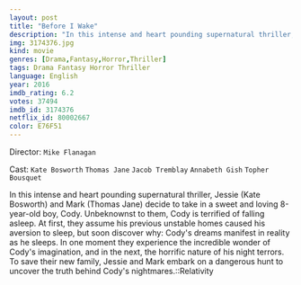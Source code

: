 ```yaml
---
layout: post
title: "Before I Wake"
description: "In this intense and heart pounding supernatural thriller, Jessie (Kate Bosworth) and Mark (Thomas Jane) decide to take in a sweet and loving 8-year-old boy, Cody. Unbeknownst to them, Cody is terrified of falling asleep. At first, they assume his previous unstable homes caused his aversion to sleep, but soon discover why: Cody's dreams manifest in reality as he sleeps. In one moment they experience the incredible wonder of Cody's imagination, and in the next, the horrific nature of his night terrors. To save their new family, Jessie and Mark embark on a dangerous h.."
img: 3174376.jpg
kind: movie
genres: [Drama,Fantasy,Horror,Thriller]
tags: Drama Fantasy Horror Thriller 
language: English
year: 2016
imdb_rating: 6.2
votes: 37494
imdb_id: 3174376
netflix_id: 80002667
color: E76F51
---
```

Director: `Mike Flanagan`  

Cast: `Kate Bosworth` `Thomas Jane` `Jacob Tremblay` `Annabeth Gish` `Topher Bousquet` 

In this intense and heart pounding supernatural thriller, Jessie (Kate Bosworth) and Mark (Thomas Jane) decide to take in a sweet and loving 8-year-old boy, Cody. Unbeknownst to them, Cody is terrified of falling asleep. At first, they assume his previous unstable homes caused his aversion to sleep, but soon discover why: Cody's dreams manifest in reality as he sleeps. In one moment they experience the incredible wonder of Cody's imagination, and in the next, the horrific nature of his night terrors. To save their new family, Jessie and Mark embark on a dangerous hunt to uncover the truth behind Cody's nightmares.::Relativity